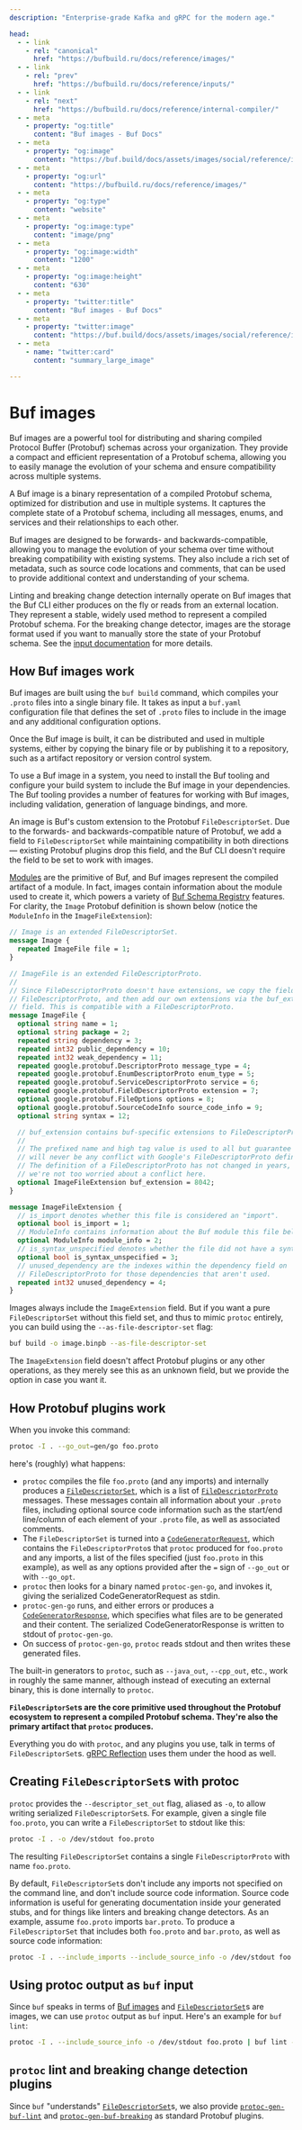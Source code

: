 ```yaml
---
description: "Enterprise-grade Kafka and gRPC for the modern age."

head:
  - - link
    - rel: "canonical"
      href: "https://bufbuild.ru/docs/reference/images/"
  - - link
    - rel: "prev"
      href: "https://bufbuild.ru/docs/reference/inputs/"
  - - link
    - rel: "next"
      href: "https://bufbuild.ru/docs/reference/internal-compiler/"
  - - meta
    - property: "og:title"
      content: "Buf images - Buf Docs"
  - - meta
    - property: "og:image"
      content: "https://buf.build/docs/assets/images/social/reference/images.png"
  - - meta
    - property: "og:url"
      content: "https://bufbuild.ru/docs/reference/images/"
  - - meta
    - property: "og:type"
      content: "website"
  - - meta
    - property: "og:image:type"
      content: "image/png"
  - - meta
    - property: "og:image:width"
      content: "1200"
  - - meta
    - property: "og:image:height"
      content: "630"
  - - meta
    - property: "twitter:title"
      content: "Buf images - Buf Docs"
  - - meta
    - property: "twitter:image"
      content: "https://buf.build/docs/assets/images/social/reference/images.png"
  - - meta
    - name: "twitter:card"
      content: "summary_large_image"

---
```


# Buf images

Buf images are a powerful tool for distributing and sharing compiled Protocol Buffer (Protobuf) schemas across your organization. They provide a compact and efficient representation of a Protobuf schema, allowing you to easily manage the evolution of your schema and ensure compatibility across multiple systems.

A Buf image is a binary representation of a compiled Protobuf schema, optimized for distribution and use in multiple systems. It captures the complete state of a Protobuf schema, including all messages, enums, and services and their relationships to each other.

Buf images are designed to be forwards- and backwards-compatible, allowing you to manage the evolution of your schema over time without breaking compatibility with existing systems. They also include a rich set of metadata, such as source code locations and comments, that can be used to provide additional context and understanding of your schema.

Linting and breaking change detection internally operate on Buf images that the Buf CLI either produces on the fly or reads from an external location. They represent a stable, widely used method to represent a compiled Protobuf schema. For the breaking change detector, images are the storage format used if you want to manually store the state of your Protobuf schema. See the [input documentation](../inputs/) for more details.

## How Buf images work

Buf images are built using the `buf build` command, which compiles your `.proto` files into a single binary file. It takes as input a `buf.yaml` configuration file that defines the set of `.proto` files to include in the image and any additional configuration options.

Once the Buf image is built, it can be distributed and used in multiple systems, either by copying the binary file or by publishing it to a repository, such as a artifact repository or version control system.

To use a Buf image in a system, you need to install the Buf tooling and configure your build system to include the Buf image in your dependencies. The Buf tooling provides a number of features for working with Buf images, including validation, generation of language bindings, and more.

An image is Buf's custom extension to the Protobuf `FileDescriptorSet`. Due to the forwards- and backwards-compatible nature of Protobuf, we add a field to `FileDescriptorSet` while maintaining compatibility in both directions — existing Protobuf plugins drop this field, and the Buf CLI doesn't require the field to be set to work with images.

[Modules](../../cli/modules-workspaces/) are the primitive of Buf, and Buf images represent the compiled artifact of a module. In fact, images contain information about the module used to create it, which powers a variety of [Buf Schema Registry](../../bsr/) features. For clarity, the `Image` Protobuf definition is shown below (notice the `ModuleInfo` in the `ImageFileExtension`):

```protobuf
// Image is an extended FileDescriptorSet.
message Image {
  repeated ImageFile file = 1;
}

// ImageFile is an extended FileDescriptorProto.
//
// Since FileDescriptorProto doesn't have extensions, we copy the fields from
// FileDescriptorProto, and then add our own extensions via the buf_extension
// field. This is compatible with a FileDescriptorProto.
message ImageFile {
  optional string name = 1;
  optional string package = 2;
  repeated string dependency = 3;
  repeated int32 public_dependency = 10;
  repeated int32 weak_dependency = 11;
  repeated google.protobuf.DescriptorProto message_type = 4;
  repeated google.protobuf.EnumDescriptorProto enum_type = 5;
  repeated google.protobuf.ServiceDescriptorProto service = 6;
  repeated google.protobuf.FieldDescriptorProto extension = 7;
  optional google.protobuf.FileOptions options = 8;
  optional google.protobuf.SourceCodeInfo source_code_info = 9;
  optional string syntax = 12;

  // buf_extension contains buf-specific extensions to FileDescriptorProtos.
  //
  // The prefixed name and high tag value is used to all but guarantee there
  // will never be any conflict with Google's FileDescriptorProto definition.
  // The definition of a FileDescriptorProto has not changed in years, so
  // we're not too worried about a conflict here.
  optional ImageFileExtension buf_extension = 8042;
}

message ImageFileExtension {
  // is_import denotes whether this file is considered an "import".
  optional bool is_import = 1;
  // ModuleInfo contains information about the Buf module this file belongs to.
  optional ModuleInfo module_info = 2;
  // is_syntax_unspecified denotes whether the file did not have a syntax explicitly specified.
  optional bool is_syntax_unspecified = 3;
  // unused_dependency are the indexes within the dependency field on
  // FileDescriptorProto for those dependencies that aren't used.
  repeated int32 unused_dependency = 4;
}
```

Images always include the `ImageExtension` field. But if you want a pure `FileDescriptorSet` without this field set, and thus to mimic `protoc` entirely, you can build using the `--as-file-descriptor-set` flag:

```sh
buf build -o image.binpb --as-file-descriptor-set
```

The `ImageExtension` field doesn't affect Protobuf plugins or any other operations, as they merely see this as an unknown field, but we provide the option in case you want it.

## How Protobuf plugins work

When you invoke this command:

```sh
protoc -I . --go_out=gen/go foo.proto
```

here's (roughly) what happens:

- `protoc` compiles the file `foo.proto` (and any imports) and internally produces a [`FileDescriptorSet`](https://github.com/protocolbuffers/protobuf/blob/master/src/google/protobuf/descriptor.proto), which is a list of [`FileDescriptorProto`](https://github.com/protocolbuffers/protobuf/blob/master/src/google/protobuf/descriptor.proto#L62) messages. These messages contain all information about your `.proto` files, including optional source code information such as the start/end line/column of each element of your `.proto` file, as well as associated comments.
- The `FileDescriptorSet` is turned into a [`CodeGeneratorRequest`](https://github.com/protocolbuffers/protobuf/blob/master/src/google/protobuf/compiler/plugin.proto#L68), which contains the `FileDescriptorProto`s that `protoc` produced for `foo.proto` and any imports, a list of the files specified (just `foo.proto` in this example), as well as any options provided after the `=` sign of `--go_out` or with `--go_opt`.
- `protoc` then looks for a binary named `protoc-gen-go`, and invokes it, giving the serialized CodeGeneratorRequest as stdin.
- `protoc-gen-go` runs, and either errors or produces a [`CodeGeneratorResponse`](https://github.com/protocolbuffers/protobuf/blob/master/src/google/protobuf/compiler/plugin.proto#L99), which specifies what files are to be generated and their content. The serialized CodeGeneratorResponse is written to stdout of `protoc-gen-go`.
- On success of `protoc-gen-go`, `protoc` reads stdout and then writes these generated files.

The built-in generators to `protoc`, such as `--java_out`, `--cpp_out`, etc., work in roughly the same manner, although instead of executing an external binary, this is done internally to `protoc`.

**`FileDescriptorSet`s are the core primitive used throughout the Protobuf ecosystem to represent a compiled Protobuf schema. They're also the primary artifact that `protoc` produces.**

Everything you do with `protoc`, and any plugins you use, talk in terms of `FileDescriptorSet`s. [gRPC Reflection](https://github.com/grpc/grpc/blob/master/doc/server-reflection.md) uses them under the hood as well.

## Creating `FileDescriptorSet`s with protoc

`protoc` provides the `--descriptor_set_out` flag, aliased as `-o`, to allow writing serialized `FileDescriptorSet`s. For example, given a single file `foo.proto`, you can write a `FileDescriptorSet` to stdout like this:

```sh
protoc -I . -o /dev/stdout foo.proto
```

The resulting `FileDescriptorSet` contains a single `FileDescriptorProto` with name `foo.proto`.

By default, `FileDescriptorSet`s don't include any imports not specified on the command line, and don't include source code information. Source code information is useful for generating documentation inside your generated stubs, and for things like linters and breaking change detectors. As an example, assume `foo.proto` imports `bar.proto`. To produce a `FileDescriptorSet` that includes both `foo.proto` and `bar.proto`, as well as source code information:

```sh
protoc -I . --include_imports --include_source_info -o /dev/stdout foo.proto
```

## Using protoc output as `buf` input

Since `buf` speaks in terms of [Buf images](./) and [`FileDescriptorSet`](https://github.com/protocolbuffers/protobuf/blob/master/src/google/protobuf/descriptor.proto)s are images, we can use `protoc` output as `buf` input. Here's an example for `buf lint`:

```sh
protoc -I . --include_source_info -o /dev/stdout foo.proto | buf lint -
```

## `protoc` lint and breaking change detection plugins

Since `buf` "understands" [`FileDescriptorSet`](https://github.com/protocolbuffers/protobuf/blob/master/src/google/protobuf/descriptor.proto)s, we also provide [`protoc-gen-buf-lint`](../../cli/protoc-plugins/#lint) and [`protoc-gen-buf-breaking`](../../cli/protoc-plugins/#breaking) as standard Protobuf plugins.
